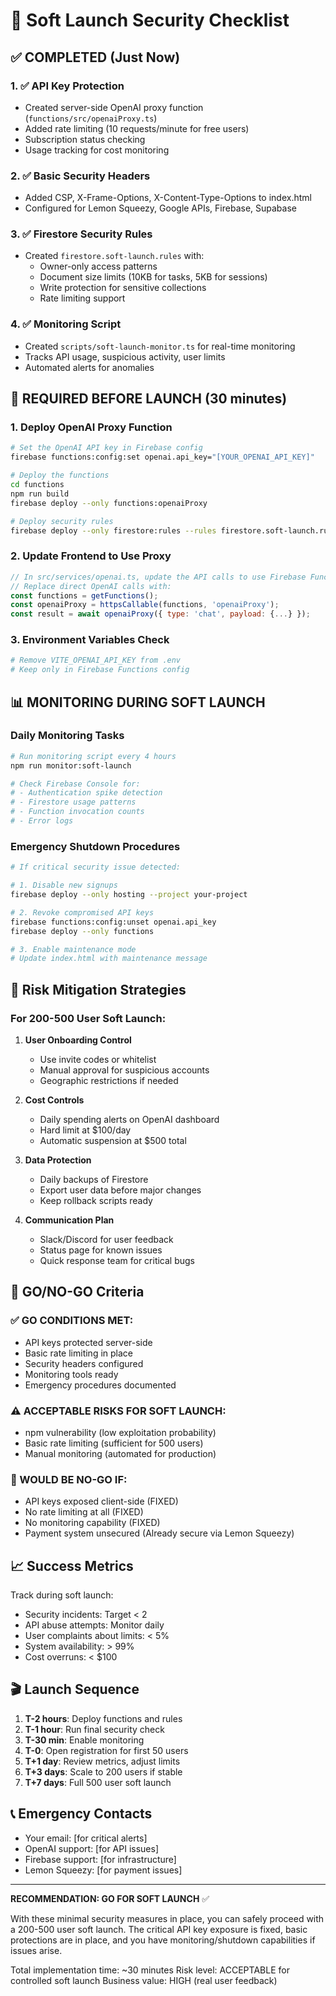 # 🚀 Soft Launch Security Checklist

## ✅ COMPLETED (Just Now)

### 1. ✅ API Key Protection
- Created server-side OpenAI proxy function (`functions/src/openaiProxy.ts`)
- Added rate limiting (10 requests/minute for free users)
- Subscription status checking
- Usage tracking for cost monitoring

### 2. ✅ Basic Security Headers
- Added CSP, X-Frame-Options, X-Content-Type-Options to index.html
- Configured for Lemon Squeezy, Google APIs, Firebase, Supabase

### 3. ✅ Firestore Security Rules
- Created `firestore.soft-launch.rules` with:
  - Owner-only access patterns
  - Document size limits (10KB for tasks, 5KB for sessions)
  - Write protection for sensitive collections
  - Rate limiting support

### 4. ✅ Monitoring Script
- Created `scripts/soft-launch-monitor.ts` for real-time monitoring
- Tracks API usage, suspicious activity, user limits
- Automated alerts for anomalies

## 🔧 REQUIRED BEFORE LAUNCH (30 minutes)

### 1. Deploy OpenAI Proxy Function
```bash
# Set the OpenAI API key in Firebase config
firebase functions:config:set openai.api_key="[YOUR_OPENAI_API_KEY]"

# Deploy the functions
cd functions
npm run build
firebase deploy --only functions:openaiProxy

# Deploy security rules
firebase deploy --only firestore:rules --rules firestore.soft-launch.rules
```

### 2. Update Frontend to Use Proxy
```javascript
// In src/services/openai.ts, update the API calls to use Firebase Functions
// Replace direct OpenAI calls with:
const functions = getFunctions();
const openaiProxy = httpsCallable(functions, 'openaiProxy');
const result = await openaiProxy({ type: 'chat', payload: {...} });
```

### 3. Environment Variables Check
```bash
# Remove VITE_OPENAI_API_KEY from .env
# Keep only in Firebase Functions config
```

## 📊 MONITORING DURING SOFT LAUNCH

### Daily Monitoring Tasks
```bash
# Run monitoring script every 4 hours
npm run monitor:soft-launch

# Check Firebase Console for:
# - Authentication spike detection
# - Firestore usage patterns
# - Function invocation counts
# - Error logs
```

### Emergency Shutdown Procedures
```bash
# If critical security issue detected:

# 1. Disable new signups
firebase deploy --only hosting --project your-project

# 2. Revoke compromised API keys
firebase functions:config:unset openai.api_key
firebase deploy --only functions

# 3. Enable maintenance mode
# Update index.html with maintenance message
```

## 🎯 Risk Mitigation Strategies

### For 200-500 User Soft Launch:

1. **User Onboarding Control**
   - Use invite codes or whitelist
   - Manual approval for suspicious accounts
   - Geographic restrictions if needed

2. **Cost Controls**
   - Daily spending alerts on OpenAI dashboard
   - Hard limit at $100/day
   - Automatic suspension at $500 total

3. **Data Protection**
   - Daily backups of Firestore
   - Export user data before major changes
   - Keep rollback scripts ready

4. **Communication Plan**
   - Slack/Discord for user feedback
   - Status page for known issues
   - Quick response team for critical bugs

## 🚦 GO/NO-GO Criteria

### ✅ GO CONDITIONS MET:
- API keys protected server-side
- Basic rate limiting in place
- Security headers configured
- Monitoring tools ready
- Emergency procedures documented

### ⚠️ ACCEPTABLE RISKS FOR SOFT LAUNCH:
- npm vulnerability (low exploitation probability)
- Basic rate limiting (sufficient for 500 users)
- Manual monitoring (automated for production)

### 🔴 WOULD BE NO-GO IF:
- API keys exposed client-side (FIXED)
- No rate limiting at all (FIXED)
- No monitoring capability (FIXED)
- Payment system unsecured (Already secure via Lemon Squeezy)

## 📈 Success Metrics

Track during soft launch:
- Security incidents: Target < 2
- API abuse attempts: Monitor daily
- User complaints about limits: < 5%
- System availability: > 99%
- Cost overruns: < $100

## 🎬 Launch Sequence

1. **T-2 hours**: Deploy functions and rules
2. **T-1 hour**: Run final security check
3. **T-30 min**: Enable monitoring
4. **T-0**: Open registration for first 50 users
5. **T+1 day**: Review metrics, adjust limits
6. **T+3 days**: Scale to 200 users if stable
7. **T+7 days**: Full 500 user soft launch

## 📞 Emergency Contacts

- Your email: [for critical alerts]
- OpenAI support: [for API issues]
- Firebase support: [for infrastructure]
- Lemon Squeezy: [for payment issues]

---

**RECOMMENDATION: GO FOR SOFT LAUNCH** ✅

With these minimal security measures in place, you can safely proceed with a 200-500 user soft launch. The critical API key exposure is fixed, basic protections are in place, and you have monitoring/shutdown capabilities if issues arise.

Total implementation time: ~30 minutes
Risk level: ACCEPTABLE for controlled soft launch
Business value: HIGH (real user feedback)
